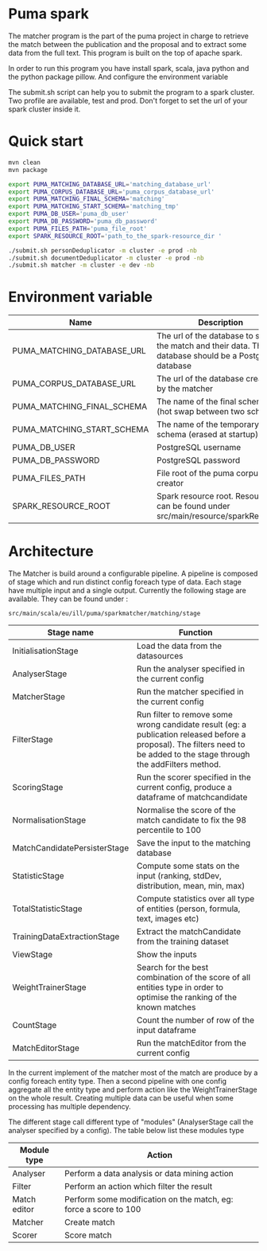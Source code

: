 # Puma spark

The matcher program is the part of the puma project in charge to retrieve the match between the publication and the proposal and to extract some data from the full text. This program is built on the top of apache spark.

In order to run this program you have install spark, scala, java python and the python package pillow. And configure the environment variable

The submit.sh script can help you to submit the program to a spark cluster. Two profile are available, test and prod. Don't forget to set the url of your spark cluster inside it.

# Quick start

```bash
mvn clean
mvn package

export PUMA_MATCHING_DATABASE_URL='matching_database_url'
export PUMA_CORPUS_DATABASE_URL='puma_corpus_database_url'
export PUMA_MATCHING_FINAL_SCHEMA='matching'
export PUMA_MATCHING_START_SCHEMA='matching_tmp'
export PUMA_DB_USER='puma_db_user'
export PUMA_DB_PASSWORD='puma_db_password'
export PUMA_FILES_PATH='puma_file_root'
export SPARK_RESOURCE_ROOT='path_to_the_spark-resource_dir '

./submit.sh personDeduplicator -m cluster -e prod -nb
./submit.sh documentDeduplicator -m cluster -e prod -nb
./submit.sh matcher -m cluster -e dev -nb

```

# Environment variable

|Name|Description|
|---|---|
| PUMA_MATCHING_DATABASE_URL | The url of the database to store the match and their data. The database should be a PostgreSQL database |
| PUMA_CORPUS_DATABASE_URL | The url of the database created by the matcher |
| PUMA_MATCHING_FINAL_SCHEMA | The name of the final schema (hot swap between two schema) |
| PUMA_MATCHING_START_SCHEMA |  The name of the temporary schema (erased at startup) |
| PUMA_DB_USER | PostgreSQL username |
| PUMA_DB_PASSWORD | PostgreSQL password|
| PUMA_FILES_PATH | File root of the puma corpus creator |
| SPARK_RESOURCE_ROOT | Spark resource root. Resources can be found under src/main/resource/sparkResource |

# Architecture

The Matcher is build around a configurable pipeline. A pipeline is composed of stage which and run distinct config 
foreach type of data. Each stage have multiple input and a single output. Currently the following stage are available. They can be found under : 
```
src/main/scala/eu/ill/puma/sparkmatcher/matching/stage
```
|Stage name|Function|
|---|---|
| InitialisationStage | Load the data from the datasources |
| AnalyserStage | Run the analyser specified in the current config |
| MatcherStage | Run the matcher specified in the current config |
| FilterStage | Run  filter to remove some wrong candidate result (eg: a publication released before a proposal). The filters need to be added to the stage through the addFilters method. |
| ScoringStage | Run the scorer specified in the current config, produce a dataframe of matchcandidate  |
| NormalisationStage | Normalise the score of the match candidate to fix the 98 percentile to 100 |
| MatchCandidatePersisterStage | Save the input to the matching database |
| StatisticStage | Compute some stats on the input (ranking, stdDev, distribution, mean, min, max) |
| TotalStatisticStage | Compute statistics over all type of entities (person, formula, text, images etc) |
| TrainingDataExtractionStage | Extract the matchCandidate from the training dataset |
| ViewStage | Show the inputs |
| WeightTrainerStage | Search for the best combination of the score of all entities type in order to optimise the ranking of the known matches |
| CountStage | Count the number of row of the input dataframe |
| MatchEditorStage | Run the matchEditor from the current config |

In the current implement of the matcher most of the match are produce by a config foreach entity type. Then a second 
pipeline with one config aggregate all the entity type and perform action like the WeightTrainerStage on the whole result. 
Creating multiple data can be useful when some processing has multiple dependency.

The different stage call different type of "modules" (AnalyserStage call the analyser specified by a config). The table below list these modules type

| Module type | Action |
|---|---|
| Analyser | Perform a data analysis or data mining action |
| Filter | Perform an action which filter the result |
| Match editor | Perform some modification on the match, eg: force a score to 100 |
| Matcher | Create match |
| Scorer | Score match |
